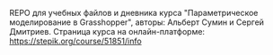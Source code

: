 REPO для учебных файлов и дневника курса "Параметрическое моделирование в Grasshopper", авторы: Альберт Сумин и Сергей Дмитриев.
Страница курса на онлайн-платформе: https://stepik.org/course/51851/info

